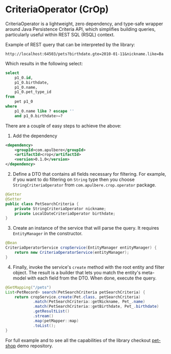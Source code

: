 # CriteriaOperator (CrOp)

CriteriaOperator is a lightweight, zero dependency, and type-safe wrapper around Java Persistence Criteria API, which simplifies building queries, particularly useful within REST SQL (RSQL) context.

Example of REST query that can be interpreted by the library:

```shell
http://localhost:64503/pets?birthdate.gte=2010-01-11&nickname.like=Ba
```

Which results in the following select:
```sql
select
    p1_0.id,
    p1_0.birthdate,
    p1_0.name,
    p1_0.pet_type_id 
from
    pet p1_0 
where
    p1_0.name like ? escape '' 
    and p1_0.birthdate>=?
```

There are a couple of easy steps to achieve the above:
1. Add the dependency
```xml
<dependency>
    <groupId>com.apulbere</groupId>
    <artifactId>crop</artifactId>
    <version>0.1.0</version>
</dependency>
```
2. Define a DTO that contains all fields necessary for filtering. For example, if you want to do filtering on `String` type then you choose `StringCriteriaOperator` from `com.apulbere.crop.operator` package.
```java
@Getter
@Setter
public class PetSearchCriteria {
    private StringCriteriaOperator nickname;
    private LocalDateCriteriaOperator birthdate;
}
```
3. Create an instance of the service that will parse the query. It requires `EntityManager` in the constructor.
```java
@Bean
CriteriaOperatorService cropService(EntityManager entityManager) {
    return new CriteriaOperatorService(entityManager);
}
```
4. Finally, invoke the service's `create` method with the root entity and filter object. The result is a builder that lets you match the entity's meta-model with each field from the DTO. When done, execute the query.
```java
@GetMapping("/pets")
List<PetRecord> search(PetSearchCriteria petSearchCriteria) {
    return cropService.create(Pet.class, petSearchCriteria)
            .match(PetSearchCriteria::getNickname, Pet_.name)
            .match(PetSearchCriteria::getBirthdate, Pet_.birthdate)
            .getResultList()
            .stream()
            .map(petMapper::map)
            .toList();
}
```

For full example and to see all the capabilities of the library checkout [pet-shop](https://github.com/apulbere/pet-shop-crop) demo repository.
